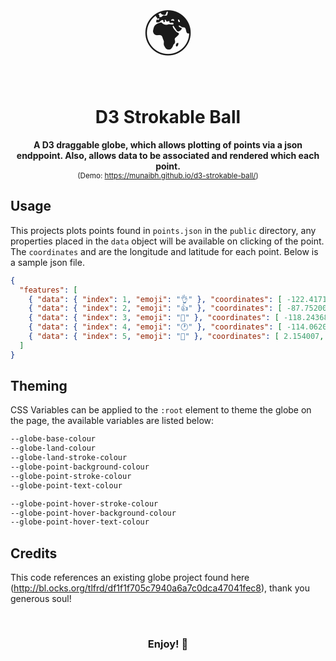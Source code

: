 <p align="center">
  <span style="font-size: 80px">🌍</span>
  <h1 align="center">D3 Strokable Ball</h1>
</p>

<p align="center">
  <b>A D3 draggable globe, which allows plotting of points via a json endppoint. Also, allows data to be associated and rendered which each point.</b><br>
  <sub>(Demo: <a href="https://munaibh.github.io/d3-strokable-ball//">https://munaibh.github.io/d3-strokable-ball/</a>)
  </sub>
</p>


## Usage

This projects plots points found in `points.json` in the `public` directory, any properties placed in the `data` object will be available on clicking of the point. The `coordinates` and are the longitude and latitude for each point. Below is a sample json file.

```json
{
  "features": [
    { "data": { "index": 1, "emoji": "👌" }, "coordinates": [ -122.417168773552248, 37.769195629687431 ] } ,
    { "data": { "index": 2, "emoji": "👍" }, "coordinates": [ -87.752000832709314, 41.831936519278429 ] } , 
    { "data": { "index": 3, "emoji": "🍿" }, "coordinates": [ -118.243683, 34.052235 ] } ,
    { "data": { "index": 4, "emoji": "🕐" }, "coordinates": [ -114.062019, 51.044270 ] }, 
    { "data": { "index": 5, "emoji": "🧠" }, "coordinates": [ 2.154007, 41.390205 ] }  
  ]
}
```

## Theming

CSS Variables can be applied to the `:root` element to theme the globe on the page, the available variables are listed below:

```css
--globe-base-colour
--globe-land-colour
--globe-land-stroke-colour
--globe-point-background-colour
--globe-point-stroke-colour
--globe-point-text-colour

--globe-point-hover-stroke-colour
--globe-point-hover-background-colour
--globe-point-hover-text-colour
```

## Credits

This code references an existing globe project found here (http://bl.ocks.org/tlfrd/df1f1f705c7940a6a7c0dca47041fec8), thank you generous soul!



<br>
<h3 align="center">
  Enjoy! 🤙
</h3>

